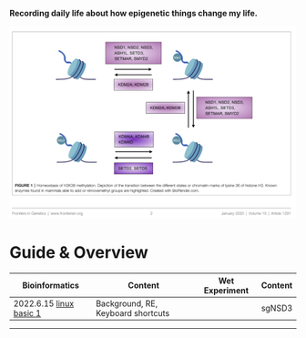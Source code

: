 <front size=7>**Recording daily life about how epigenetic things change my life.**</font>

<img src="images/logo.png" alt="Image of fast.ai logo" style="zoom:80%;" />



# Guide & Overview



| Bioinformatics                                               | Content                            | Wet Experiment | Content |
| ------------------------------------------------------------ | ---------------------------------- | -------------- | ------- |
| 2022.6.15 [linux basic 1](https://yiw4007.github.io/2022/06/15/linux-basic.html) | Background, RE, Keyboard shortcuts |                | sgNSD3  |



-----------------------------------------



